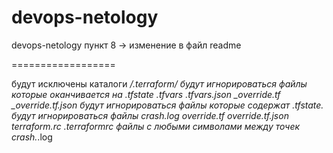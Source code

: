 # devops-netology

devops-netology пункт 8 -> изменение в файл readme

==================

будут исключены каталоги */.terraform/
будут игнорироваться файлы которые оканчивается на .tfstate .tfvars .tfvars.json _override.tf _override.tf.json
будут игнорироваться файлы которые содержат .tfstate.
будут игнорироваться файлы crash.log override.tf override.tf.json terraform.rc .terraformrc
файлы с любыми символами между точек crash.*.log
